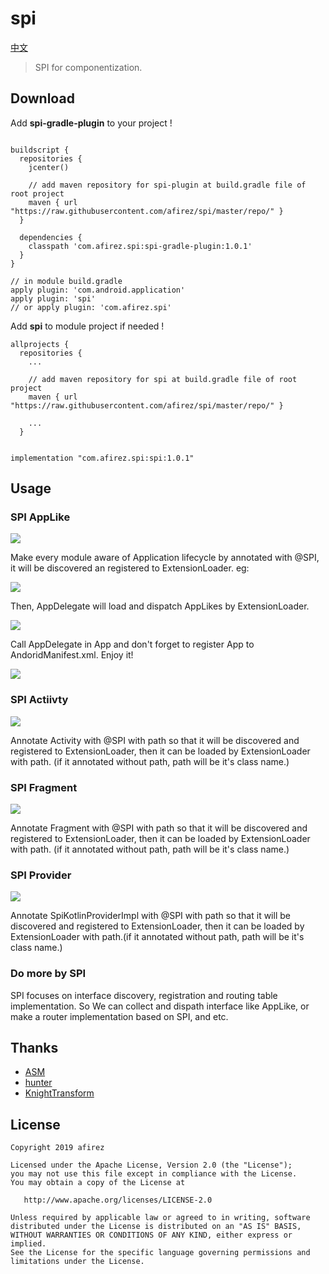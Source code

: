 # spi

[中文](README_CN.md)
> SPI for componentization.

## Download

Add **spi-gradle-plugin** to your project !

```

buildscript {
  repositories {
    jcenter()

    // add maven repository for spi-plugin at build.gradle file of root project
    maven { url "https://raw.githubusercontent.com/afirez/spi/master/repo/" }
  }

  dependencies {
    classpath 'com.afirez.spi:spi-gradle-plugin:1.0.1'
  }
}

// in module build.gradle
apply plugin: 'com.android.application'
apply plugin: 'spi' 
// or apply plugin: 'com.afirez.spi'

```

Add **spi** to module project if needed !

```
allprojects {
  repositories {
    ...

    // add maven repository for spi at build.gradle file of root project
    maven { url "https://raw.githubusercontent.com/afirez/spi/master/repo/" }

    ...
  }

```


```

implementation "com.afirez.spi:spi:1.0.1" 

```

## Usage

### SPI AppLike

![](https://user-gold-cdn.xitu.io/2019/6/1/16b13c2f4c0b6821?w=1252&h=946&f=png&s=193865)

Make every module aware of Application lifecycle by annotated with @SPI, it will be discovered an registered to ExtensionLoader. eg:

![](https://user-gold-cdn.xitu.io/2019/6/1/16b13c2f4c026017?w=1632&h=1272&f=png&s=299116)

Then, AppDelegate will load and dispatch AppLikes by ExtensionLoader.

![](https://user-gold-cdn.xitu.io/2019/6/1/16b13c2f51b66ed3?w=2018&h=1774&f=png&s=329836)

Call AppDelegate in App and don't forget to register App to AndoridManifest.xml. Enjoy it!
  
![](https://user-gold-cdn.xitu.io/2019/6/1/16b13c2f55447fa2?w=1374&h=1048&f=png&s=234748)

### SPI Actiivty

![](https://user-gold-cdn.xitu.io/2019/6/1/16b13c2f51c034a6?w=2040&h=1192&f=png&s=333383)

Annotate Activity with @SPI with path so that it will be discovered and registered to ExtensionLoader, then it can be loaded by ExtensionLoader with path. (if it annotated without path, path will be it's class name.)

### SPI Fragment

![](https://user-gold-cdn.xitu.io/2019/6/1/16b13c2f7f338ee5?w=1932&h=1666&f=png&s=400667)

Annotate Fragment with @SPI with path so that it will be discovered and registered to ExtensionLoader, then it can be loaded by ExtensionLoader with path. (if it annotated without path, path will be it's class name.)

### SPI Provider

![](https://user-gold-cdn.xitu.io/2019/6/1/16b13c2f89aab5fc?w=1930&h=1012&f=png&s=246460)

Annotate SpiKotlinProviderImpl with @SPI with path so that it will be discovered and registered to ExtensionLoader, then it can be loaded by ExtensionLoader with path.(if it annotated without path, path will be it's class name.)

### Do more by SPI

SPI focuses on interface discovery, registration and routing table implementation. So We can collect and dispath interface like AppLike, or make a router implementation based on SPI, and etc.

## Thanks

- [ASM](https://asm.ow2.io/)
- [hunter](https://github.com/Leaking/Hunter)
- [KnightTransform](https://github.com/kakayang2011/KnightTransform)

## License


    Copyright 2019 afirez

    Licensed under the Apache License, Version 2.0 (the "License");
    you may not use this file except in compliance with the License.
    You may obtain a copy of the License at

       http://www.apache.org/licenses/LICENSE-2.0

    Unless required by applicable law or agreed to in writing, software
    distributed under the License is distributed on an "AS IS" BASIS,
    WITHOUT WARRANTIES OR CONDITIONS OF ANY KIND, either express or implied.
    See the License for the specific language governing permissions and
    limitations under the License.